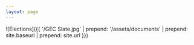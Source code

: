 ```yaml
---
layout: page
---
```

![Elections]({{ '/GEC Slate.jpg' | prepend: '/assets/documents' | prepend: site.baseurl | prepend: site.url }})